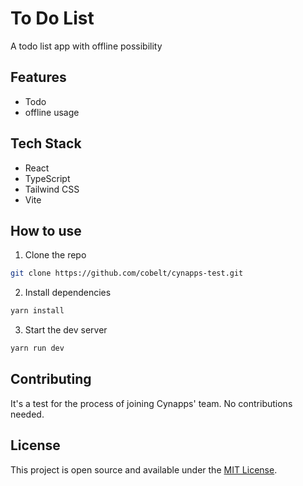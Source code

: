 # To Do List

A todo list app with offline possibility

## Features

- Todo
- offline usage

## Tech Stack

- React
- TypeScript
- Tailwind CSS
- Vite

## How to use

1. Clone the repo

```bash
git clone https://github.com/cobelt/cynapps-test.git
```

2. Install dependencies

```bash
yarn install
```

3. Start the dev server

```bash
yarn run dev
```

## Contributing

It's a test for the process of joining Cynapps' team. No contributions needed.

## License

This project is open source and available under the [MIT License](LICENSE).
